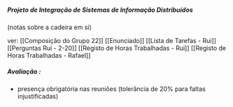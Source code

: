 ##### Projeto de Integração de Sistemas de Informação Distribuídos
(notas sobre a cadeira em si)

ver:
	[[Composição do Grupo 22]]
	[[Enunciado]]
	[[Lista de Tarefas - Rui]]
	[[Perguntas Rui - 2-20]]
	[[Registo de Horas Trabalhadas - Rui]]
	[[Registo de Horas Trabalhadas - Rafael]]
##### Avaliação :
- presença obrigatória nas reuniões (tolerância de 20% para faltas injustificadas)


